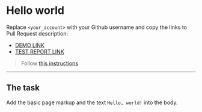 # Hello world
Replace `<your_account>` with your Github username and copy the links to Pull Request description:
- [DEMO LINK](https://NazikVr.github.io/layout_hello-world/)
- [TEST REPORT LINK](https://NazikVr.github.io/layout_hello-world/report/html_report/)

> Follow [this instructions](https://mate-academy.github.io/layout_task-guideline/#how-to-solve-the-layout-tasks-on-github)
___

## The task 
Add the basic page markup and the text `Hello, world!` into the body.

